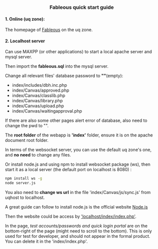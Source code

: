 ###  <div align=center>Fableous quick start guide</div>



#### 1. Online (uq zone):

The homepage of [Fableous](https://s4523761-fableous.uqcloud.net/index/index.php) on the uq zone.



#### 2. Localhost server

Can use MAXPP (or other applications) to start a local apache server and mysql server.



Then import the **fableous.sql** into the mysql server. 

Change all relevant files' database password to **""**(empty):

- index/includes/dbh.inc.php
- index/Canvas/approved.php
- index/Canvas/classlib.php
- index/Canvas/library.php
- index/Canvas/upload.php
- index/Canvas/waitingapproval.php

If there are also some other pages alert error of database, also need to change the pwd to "".



The **root folder** of the webapp is **'index'** folder, ensure it is on the apache document  root folder.



In terms of the websocket server, you can use the default uq zone's one, and **no need** to change any files.

Or install node.js and using npm to install websocket package (ws), then start it as a local server (the default port on localhost is 8080) : 

```bash
npm install ws -g
node server.js
```

You also need to **change ws url** in the file 'index/Canvas/js/sync.js' from uqhost to localhost.

A great guide can follow to install node.js is the official website [Node.js](https://nodejs.org/en/)



Then the website could be access by ['localhost/index/index.php'](localhost/index/index.php). 

In the page, *test accounts/passwords and quick login portal* are on the bottom-right of the page (might need to scroll to the bottom). This is only used for test for developer, and should not appear in the formal product. You can delete it in the 'index/index.php'.

